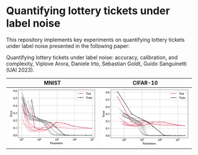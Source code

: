 # Quantifying lottery tickets under label noise

This repository implements key experiments on quantifying lottery tickets under label noise presented in the following paper:

Quantifying lottery tickets under label noise: accuracy, calibration, and complexity, Viplove Arora, Daniele Irto, Sebastian Goldt, Guido Sanguinetti (UAI 2023).

MNIST                      |  CIFAR-10
:-------------------------:|:-------------------------:
![](./sdd_mnist_n20_h2.png)| ![](./sdd_cifar10_n20.png)
